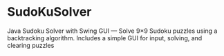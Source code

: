 # SudoKuSolver
Java Sudoku Solver with Swing GUI — Solve 9×9 Sudoku puzzles using a backtracking algorithm. Includes a simple GUI for input, solving, and clearing puzzles
